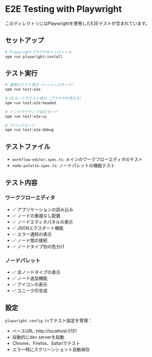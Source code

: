 # E2E Testing with Playwright

このディレクトリにはPlaywrightを使用したE2Eテストが含まれています。

## セットアップ

```bash
# Playwrightブラウザのインストール
npm run playwright:install
```

## テスト実行

```bash
# 通常のテスト実行（ヘッドレスモード）
npm run test:e2e

# UIモードでテスト実行（ブラウザが見える）
npm run test:e2e:headed

# インタラクティブなUIモード
npm run test:e2e:ui

# デバッグモード
npm run test:e2e:debug
```

## テストファイル

- `workflow-editor.spec.ts`: メインのワークフローエディタのテスト
- `node-palette.spec.ts`: ノードパレットの機能テスト

## テスト内容

### ワークフローエディタ
- ✅ アプリケーションの読み込み
- ✅ ノードの重複なし配置
- ✅ ノードエディタパネルの表示
- ✅ JSONエクスポート機能
- ✅ エラー通知の表示
- ✅ ノード間の接続
- ✅ ノードタイプ別の色分け

### ノードパレット
- ✅ 全ノードタイプの表示
- ✅ ノード追加機能
- ✅ アイコンの表示
- ✅ ユニークID生成

## 設定

`playwright.config.ts`でテスト設定を管理：
- ベースURL: http://localhost:5151
- 自動的にdev serverを起動
- Chrome、Firefox、Safariでテスト
- エラー時にスクリーンショット自動保存